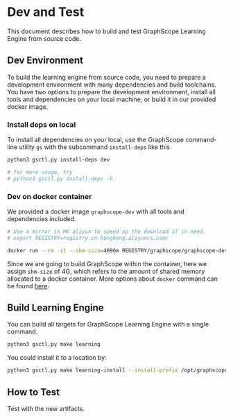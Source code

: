 # Dev and Test

This document describes how to build and test GraphScope Learning Engine from source code.

## Dev Environment

To build the learning engine from source code, you need to prepare a development environment with many dependencies and
build toolchains. You have two options to prepare the development environment, install all tools and dependencies
on your local machine, or build it in our provided docker image.

### Install deps on local

To install all dependencies on your local, use the GraphScope command-line utility `gs` with the subcommand
`install-deps` like this

```bash
python3 gsctl.py install-deps dev

# for more usage, try
# python3 gsctl.py install-deps -h
```

### Dev on docker container

We provided a docker image `graphscope-dev` with all tools and dependencies included.

```bash
# Use a mirror in HK aliyun to speed up the download if in need.
# export REGISTRY=registry.cn-hongkong.aliyuncs.com/

docker run --rm -it --shm-size=4096m REGISTRY/graphscope/graphscope-dev:latest
```

Since we are going to build GraphScope within the container, here we assign `shm-size` of 4G,
which refers to the amount of shared memory allocated to a docker container.
More options about `docker` command can be found [here](https://docs.docker.com/engine/reference/commandline/cli/).

## Build Learning Engine

You can build all targets for GraphScope Learning Engine with a single command.

```bash
python3 gsctl.py make learning
```

You could install it to a location by:

```bash
python3 gsctl.py make learning-install --install-prefix /opt/graphscope
```

## How to Test

Test with the new artifacts.
